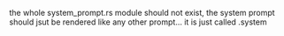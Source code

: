 the whole system_prompt.rs module should not exist, the system prompt should jsut be rendered like any other prompt... it is just called .system